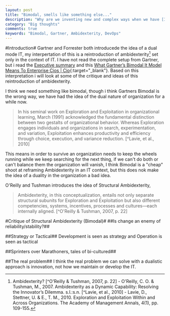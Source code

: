 ```yaml
---
layout: post
title: "Bimodal, smells like something else..."
description: "Why are we inventing new and complex ways when we have [Insert Word] the solution for everything?"
category: "Big thoughts"
comments: true
keywords: "Bimodal, Gartner, Ambidexterity, DevOps"
---
```


#Introduction#
Gartner and Forrester both introducede the idea of a dual mode IT, my interpertation of this is a reintroduction of ambidexterity[^1] set only in the context of IT. I have not read the complete setup from Gartner, but i read the [Executive summary](https://www.gartner.com/imagesrv/cio/pdf/cio_agenda_execsum2014.pdf) and this [What Gartner’s Bimodal It Model Means To Enterprise Cios | Cio](http://www.cio.com/article/2875803/cio-role/what-gartner-s-bimodal-it-model-means-to-enterprise-cios.html){:target="_blank"}.
Based on this interpretation i will look at some of the critique and ideas of this reintroduction of ambidexterity.

I think we need something like bimodal, though i think Gartners Bimodal is the wrong way, we have had the idea of the dual nature of organization for a while now.
> In his seminal work on Exploration and Exploitation in organizational learning, March (1991) acknowledged the fundamental distinction between two gestalts of organizational behavior. Whereas Exploration engages individuals and organizations in search, experimentation, and variation, Exploitation enhances productivity and efficiency through choice, execution, and variance reduction. [^Lavie, et al., 2010]

This means in order to survive an organization needs to keep the wheels running while we keep searching for the next thing, if we can't do both or can't balance them the organization will vanish, I think Bimodal is a "cheap" shoot at reframing Ambidexterity in an IT context, but this does nok make the idea of a duality in the organization a bad idea. 

O'Reilly and Tushman introduces the idea of Structural Ambidexterity, 
> Ambidexterity, in this conceptualization, entails not only separate structural subunits for Exploration and Exploitation but also different competencies, systems, incentives, processes and cultures—each internally aligned. [^O'Reilly & Tushman, 2007, p. 22]



#Critique of Structural Ambidexterity (Bimodal)#
##Is change an enemy of reliability/stability?##

##Strategy or Tactical##
Development is seen as strategy and Operation is seen as tactical

##Sprinters over Marathoners, tales of bi-cultured##

##The real problem##
I think the real problem we can solve with a dualistic approach is innovation, not how we maintain or develop the IT.


[^1]: Ambidexterity?
[^O'Reilly & Tushman, 2007, p. 22] - O'Reilly, C. O. & Tushman, M., 2007. Ambidexterity as a Dynamic Capability: Resolving the Innovator’s Dilemma. s.l.:s.n.
[^Lavie, et al., 2010] - Lavie, D., Stettner, U. & E., T. M., 2010. Exploration and Exploitation Within and Across Organizations. The Academy of Management Annals, 4(1), pp. 109-155.